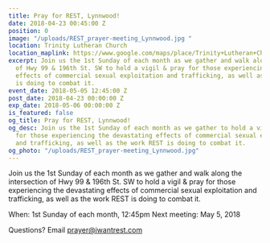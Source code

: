 ```yaml
---
title: Pray for REST, Lynnwood!
date: 2018-04-23 00:45:00 Z
position: 0
image: "/uploads/REST_prayer-meeting_Lynnwood.jpg "
location: Trinity Lutheran Church
location_maplink: https://www.google.com/maps/place/Trinity+Lutheran+Church/@47.8214856,-122.3201787,17z/data=!3m1!4b1!4m5!3m4!1s0x54900531491393a1:0x7386201b23a64eb1!8m2!3d47.821482!4d-122.31799
excerpt: Join us the 1st Sunday of each month as we gather and walk along the intersection
  of Hwy 99 & 196th St. SW to hold a vigil & pray for those experiencing the devastating
  effects of commercial sexual exploitation and trafficking, as well as the work REST
  is doing to combat it.
event_date: 2018-05-05 12:45:00 Z
post_date: 2018-04-23 00:00:00 Z
exp_date: 2018-05-06 00:00:00 Z
is_featured: false
og_title: Pray for REST, Lynnwood!
og_desc: Join us the 1st Sunday of each month as we gather to hold a vigil & pray
  for those experiencing the devastating effects of commercial sexual exploitation
  and trafficking, as well as the work REST is doing to combat it.
og_photo: "/uploads/REST_prayer-meeting_Lynnwood.jpg"
---
```


Join us the 1st Sunday of each month as we gather and walk along the intersection of Hwy 99 & 196th St. SW to hold a vigil & pray for those experiencing the devastating effects of commercial sexual exploitation and trafficking, as well as the work REST is doing to combat it.

When: 1st Sunday of each month, 12:45pm
Next meeting: May 5, 2018

Questions? Email [prayer@iwantrest.com](mailto:prayer@iwantrest.com)